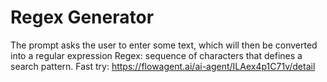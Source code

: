 # Regex Generator
The prompt asks the user to enter some text, which will then be converted into a regular expression
Regex: sequence of characters that defines a search pattern.
Fast try: https://flowagent.ai/ai-agent/ILAex4p1C71v/detail
